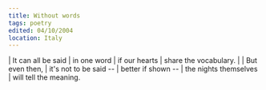 ```yaml
---
title: Without words
tags: poetry
edited: 04/10/2004
location: Italy
---
```


| It can all be said
| in one word
| if our hearts
| share the vocabulary.
|
| But even then,
| it's not to be said --
| better if shown --
| the nights themselves
| will tell the meaning.
